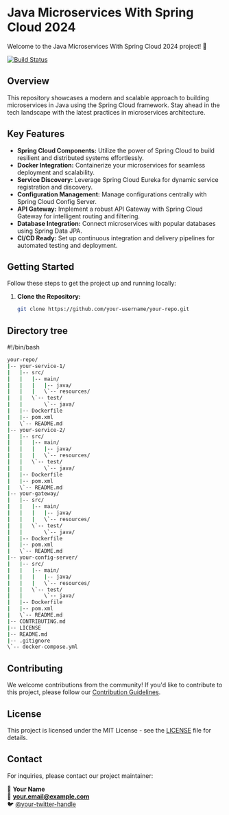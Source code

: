# Java Microservices With Spring Cloud 2024

Welcome to the Java Microservices With Spring Cloud 2024 project! 🚀

[![Build Status](https://your-ci-server.com/build/status/your-username/your-repo)](https://your-ci-server.com/build/status/your-username/your-repo)

## Overview

This repository showcases a modern and scalable approach to building microservices in Java using the Spring Cloud framework.
Stay ahead in the tech landscape with the latest practices in microservices architecture.

## Key Features

- **Spring Cloud Components:** Utilize the power of Spring Cloud to build resilient and distributed systems effortlessly.
- **Docker Integration:** Containerize your microservices for seamless deployment and scalability.
- **Service Discovery:** Leverage Spring Cloud Eureka for dynamic service registration and discovery.
- **Configuration Management:** Manage configurations centrally with Spring Cloud Config Server.
- **API Gateway:** Implement a robust API Gateway with Spring Cloud Gateway for intelligent routing and filtering.
- **Database Integration:** Connect microservices with popular databases using Spring Data JPA.
- **CI/CD Ready:** Set up continuous integration and delivery pipelines for automated testing and deployment.

## Getting Started

Follow these steps to get the project up and running locally:

1. **Clone the Repository:**
   ```bash
   git clone https://github.com/your-username/your-repo.git

## Directory tree
#!/bin/bash
```bash
your-repo/
|-- your-service-1/
|   |-- src/
|   |   |-- main/
|   |   |   |-- java/
|   |   |   \`-- resources/
|   |   \`-- test/
|   |       \`-- java/
|   |-- Dockerfile
|   |-- pom.xml
|   \`-- README.md
|-- your-service-2/
|   |-- src/
|   |   |-- main/
|   |   |   |-- java/
|   |   |   \`-- resources/
|   |   \`-- test/
|   |       \`-- java/
|   |-- Dockerfile
|   |-- pom.xml
|   \`-- README.md
|-- your-gateway/
|   |-- src/
|   |   |-- main/
|   |   |   |-- java/
|   |   |   \`-- resources/
|   |   \`-- test/
|   |       \`-- java/
|   |-- Dockerfile
|   |-- pom.xml
|   \`-- README.md
|-- your-config-server/
|   |-- src/
|   |   |-- main/
|   |   |   |-- java/
|   |   |   \`-- resources/
|   |   \`-- test/
|   |       \`-- java/
|   |-- Dockerfile
|   |-- pom.xml
|   \`-- README.md
|-- CONTRIBUTING.md
|-- LICENSE
|-- README.md
|-- .gitignore
\`-- docker-compose.yml
```



   
## Contributing
We welcome contributions from the community! If you'd like to contribute to this project, please follow our [Contribution Guidelines](CONTRIBUTING.md).

## License
This project is licensed under the MIT License - see the [LICENSE](LICENSE) file for details.

## Contact

For inquiries, please contact our project maintainer:

👤 **Your Name**  
📧 **your.email@example.com**  
🐦 [@your-twitter-handle](https://twitter.com/your-twitter-handle)

